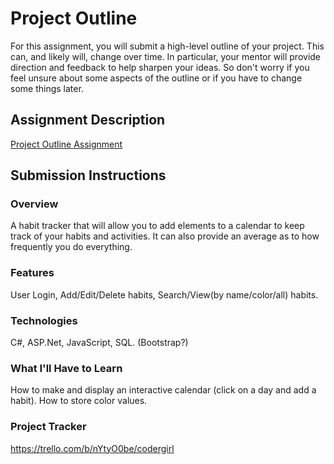 # Project Outline
For this assignment, you will submit a high-level outline of your project. This can, and likely will, change over time. In particular, your mentor will provide direction and feedback to help sharpen your ideas. So don't worry if you feel unsure about some aspects of the outline or if you have to change some things later.

## Assignment Description
[Project Outline Assignment](https://education.launchcode.org/liftoff/modules/assignments/project-outline)

## Submission Instructions

### Overview
A habit tracker that will allow you to add elements to a calendar to keep track of your habits and activities. It can also provide an average as to how frequently you do everything.
### Features
User Login, Add/Edit/Delete habits, Search/View(by name/color/all) habits.
### Technologies
C#, ASP.Net, JavaScript, SQL. (Bootstrap?)
### What I'll Have to Learn
How to make and display an interactive calendar (click on a day and add a habit). How to store color values.
### Project Tracker
https://trello.com/b/nYtyO0be/codergirl
